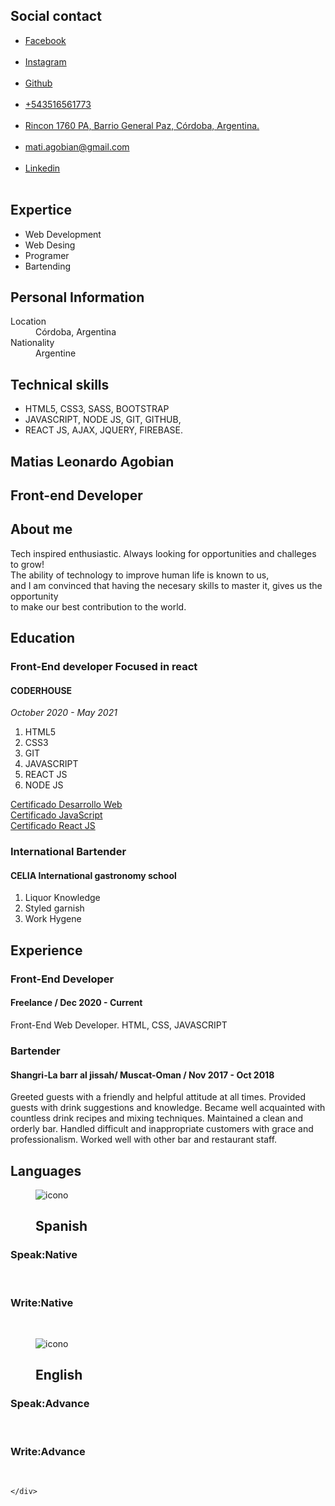 <!DOCTYPE html>
<html lang="es">
<head>
    <meta charset="UTF-8">
    <meta name="viewport" content="width=device-width, initial-scale=1.0">
    <title>Matias Leonardo Agobian - Resume</title>
    <link rel="stylesheet" href="./assets/img/css/estilo.css">
    <link rel="preconnect" href="https://fonts.gstatic.com"/>
    <link rel="preconnect" href="https://fonts.gstatic.com">
    <link href="https://fonts.googleapis.com/css2?family=Josefin+Sans:wght@700&family=Lato&display=swap" rel="stylesheet">
    <link rel="stylesheet" href="./vendor/fontawesome-free-5.15.1-web/css/all.css">
</head>
<body>
    <div class="main-container">
        <aside>
           <!-- Start Social contact info-->
           <section>
               <h2>Social contact</h2>
               <ul>
                   <li><a href="https://www.facebook.com/matiagobian/" target="_blank" class="social-item-facebook">
                        <i class="fab fa-facebook-f"></i> Facebook</a> </li><br>
                   <li><a href="https://www.instagram.com/mvttxvgobivn/" target="_blank" class="social-item-instagram">
                       <i class="fab fa-instagram"></i>Instagram</a> </li><br>
                   <li><a href="https://github.com/comparo-ago" target="_blank" class="social-item-github">
                       <i class="fab fa-github"></i>Github</a>
                   </li><br>
                   <li><a href=""><i class="fab fa-whatsapp"></i>+543516561773</a></li><br>
                   <li><a href="https://lnnk.in/gLbP" target="_blank"><i class="fas fa-map-marker-alt"></i>Rincon 1760 PA, Barrio General Paz, Córdoba, Argentina.</a></li><br>
                   <li><a href=""><i class="far fa-envelope"></i>mati.agobian@gmail.com</a></li><br>
                   <li><a href="https://www.linkedin.com/in/matias-leonardo-agobian/" target="_blanc" class="social-item-linkedin"><i class="fab fa-linkedin"></i>Linkedin</a></li><br>
               </ul>
           </section>
        <!-- start Expertice info-->
        <section>
            <h2>Expertice</h2>
            <ul> 
             <li>Web Development</li>
             <li>Web Desing</li>
             <li>Programer</li>
             <li>Bartending</li>
            </ul>
        </section>
        <!-- start personal info-->
        <section>
            <h2>Personal Information</h2>
            <dl>
                <dt>Location</dt>
                <dd>Córdoba, Argentina</dd>
                <dt>Nationality</dt>
                <dd>Argentine</dd>
            </dl>
            <div class="clear"></div>
        </section>
        <!-- Start tech skills info-->
        <section>
            <h2>Technical skills</h2>
            <ul>
                <li>HTML5, CSS3, SASS, BOOTSTRAP</li>
                <li>JAVASCRIPT, NODE JS, GIT, GITHUB,</li>
                <li>REACT JS, AJAX, JQUERY, FIREBASE.</li>
            </ul>
        </section>
    </aside>
    <main>
        <section class="hero">
            <h1 class="titulo">Matias Leonardo Agobian</h1>
            <h2>Front-end Developer</h2>
        </section>
        <section class="aboutme">
         <h2>About me</h2>
         <p>Tech inspired enthusiastic. Always looking for opportunities and challeges to grow! <br>
            The ability of technology to improve human life is known to us,<br>
            and I am convinced that having the necesary skills to master it, gives us the opportunity<br>
            to make our best contribution to the world.
         </p>
        </section>
           <!-- Start Education info-->
           <section>
            <h2>Education</h2>
            <article>
                <h3>Front-End developer Focused in react</h3>
                <h4>CODERHOUSE</h4>
                <p><i>October 2020 - May 2021</i></p>
                <ol>
                    <li>HTML5</li>
                    <li>CSS3</li>
                    <li>GIT</li>
                    <li>JAVASCRIPT</li>
                    <li>REACT JS</li>
                    <li>NODE JS</li>
                </ol>
                <a href="https://www.coderhouse.com/certificados/5ff49ddd26f806008f3bd7e6" target="_blank" class="certificate" >Certificado Desarrollo Web</a> <br>
                <a href="https://www.coderhouse.com/certificados/607079b41a8bd90096626837" target="_blank" class="certificate" >Certificado JavaScript</a> <br>
                <a href="https://www.coderhouse.com/certificados/60cbb480ed0eb30010add41c" target="_blank" class="certificate" >Certificado React JS</a> <br>
            </article>
            <article>
                <h3>International Bartender</h3>
                <h4>CELIA International gastronomy school</h4>
                <ol>
                    <li>Liquor Knowledge</li>
                    <li>Styled garnish</li>
                    <li>Work Hygene</li>
                </ol>
            </article>
            </section>
        <section>
            <h2>Experience</h2>
           <article>
                <h3>Front-End Developer </h3>
                <h4>Freelance / Dec 2020 - Current</h4>
                <p>Front-End Web Developer. HTML, CSS, JAVASCRIPT</p>
            </article>
            <article>
                <h3>Bartender</h3>
                <h4>Shangri-La barr al jissah/ Muscat-Oman / Nov 2017 - Oct 2018</h4>
                <p>Greeted guests with a friendly and helpful attitude at all times. 
                    Provided guests with drink suggestions and knowledge.
                    Became well acquainted with countless drink recipes and mixing techniques. 
                    Maintained a clean and orderly bar. 
                    Handled difficult and inappropriate customers with grace and professionalism. 
                    Worked well with other bar and restaurant staff. </p>
            </article>
        </section>
        <section>
            <h2>Languages</h2>
            <div class="references">
           <article>
                <figure>
                    <img src="https://img.icons8.com/wired/64/000000/communication-skill.png" alt="icono" />
                   <figcaption><h2>Spanish</h2></figcaption>
                </figure>
                <h3>Speak:Native</h3><br>
                <h3>Write:Native</h3><br>
            </article>
            <article>
                <figure>
                    <img src="https://img.icons8.com/wired/64/000000/communication-skill.png" alt="icono" />
                   <figcaption><h2>English</h2></figcaption>
                </figure>
                <h3>Speak:Advance</h3><br>
                <h3>Write:Advance</h3><br>
            </article>
        </section>
    </main>
 
    </div>  
</body>
</html>
